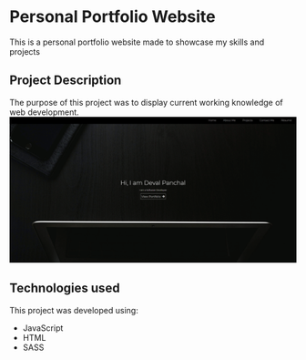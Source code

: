 # Personal Portfolio Website
This is a personal portfolio website made to showcase my skills and projects

## Project Description
The purpose of this project was to display current working knowledge of web development. 
![Portfolio Image](/images/Portfolio2.PNG)

## Technologies used
This project was developed using:
- JavaScript
- HTML
- SASS